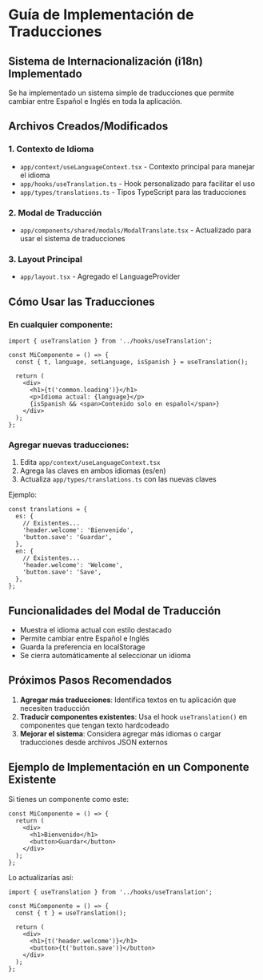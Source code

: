 # Guía de Implementación de Traducciones

## Sistema de Internacionalización (i18n) Implementado

Se ha implementado un sistema simple de traducciones que permite cambiar entre Español e Inglés en toda la aplicación.

## Archivos Creados/Modificados

### 1. Contexto de Idioma
- `app/context/useLanguageContext.tsx` - Contexto principal para manejar el idioma
- `app/hooks/useTranslation.ts` - Hook personalizado para facilitar el uso
- `app/types/translations.ts` - Tipos TypeScript para las traducciones

### 2. Modal de Traducción
- `app/components/shared/modals/ModalTranslate.tsx` - Actualizado para usar el sistema de traducciones

### 3. Layout Principal
- `app/layout.tsx` - Agregado el LanguageProvider

## Cómo Usar las Traducciones

### En cualquier componente:

```tsx
import { useTranslation } from '../hooks/useTranslation';

const MiComponente = () => {
  const { t, language, setLanguage, isSpanish } = useTranslation();
  
  return (
    <div>
      <h1>{t('common.loading')}</h1>
      <p>Idioma actual: {language}</p>
      {isSpanish && <span>Contenido solo en español</span>}
    </div>
  );
};
```

### Agregar nuevas traducciones:

1. Edita `app/context/useLanguageContext.tsx`
2. Agrega las claves en ambos idiomas (es/en)
3. Actualiza `app/types/translations.ts` con las nuevas claves

Ejemplo:
```tsx
const translations = {
  es: {
    // Existentes...
    'header.welcome': 'Bienvenido',
    'button.save': 'Guardar',
  },
  en: {
    // Existentes...
    'header.welcome': 'Welcome',
    'button.save': 'Save',
  },
};
```

## Funcionalidades del Modal de Traducción

- Muestra el idioma actual con estilo destacado
- Permite cambiar entre Español e Inglés
- Guarda la preferencia en localStorage
- Se cierra automáticamente al seleccionar un idioma

## Próximos Pasos Recomendados

1. **Agregar más traducciones**: Identifica textos en tu aplicación que necesiten traducción
2. **Traducir componentes existentes**: Usa el hook `useTranslation()` en componentes que tengan texto hardcodeado
3. **Mejorar el sistema**: Considera agregar más idiomas o cargar traducciones desde archivos JSON externos

## Ejemplo de Implementación en un Componente Existente

Si tienes un componente como este:
```tsx
const MiComponente = () => {
  return (
    <div>
      <h1>Bienvenido</h1>
      <button>Guardar</button>
    </div>
  );
};
```

Lo actualizarías así:
```tsx
import { useTranslation } from '../hooks/useTranslation';

const MiComponente = () => {
  const { t } = useTranslation();
  
  return (
    <div>
      <h1>{t('header.welcome')}</h1>
      <button>{t('button.save')}</button>
    </div>
  );
};
```